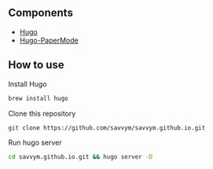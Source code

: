 ## Components
- [Hugo](https://gohugo.io)
- [Hugo-PaperMode](https://themes.gohugo.io/themes/hugo-papermod/)

## How to use
Install Hugo
```bash
brew install hugo
```
Clone this repository
```bash
git clone https://github.com/savvym/savvym.github.io.git
```
Run hugo server
```bash
cd savvym.github.io.git && hugo server -D
```